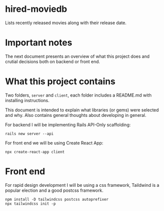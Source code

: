 # hired-moviedb
Lists recently released movies along with their release date.

# Important notes
The next document presents an overview of what this project does and crutial decisions both on 
backend or front end.

# What this project contains
Two folders, `server` and `client`, each folder includes a README.md with installing instructions.

This document is intended to explain what libraries (or gems) were selected and why. Also contains general thoughts
about developing in general.

For backend I will be implementing Rails API-Only scaffolding:
```
rails new server --api
```
For front end we will be using Create React App:
```
npx create-react-app client
```

# Front end

For rapid design development I will be using a css framework, Taildwind is a popular election and a good
postcss framework.

```
npm install -D tailwindcss postcss autoprefixer
npx tailwindcss init -p
```


